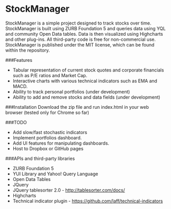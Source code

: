 StockManager
============

StockManager is a simple project designed to track stocks over time. StockManager is built using ZURB Foundation 5 and queries data using YQL and community Open Data tables. Data is then visualized using Highcharts and other plug-ins. All third-party code is free for non-commercial use. StockManager is published under the MIT license, which can be found within the repository.

###Features
* Tabular representation of current stock quotes and corporate financials such as P/E ratios and Market Cap.
* Interactive charts with various technical indicators such as EMA and MACD.
* Ability to track personal portfolios (under development) 
* Ability to add and remove stocks and data fields (under development) 

###Installation
Download the zip file and run index.html in your web browser (tested only for Chrome so far)

###TODO
* Add slow/fast stochastic indicators
* Implement portfolios dashboard.
* Add UI features for manipulating dashboards.
* Host to Dropbox or GitHub pages

###APIs and third-party libraries
* ZURB Foundation 5
* YUI Library and Yahoo! Query Language
* Open Data Tables 
* JQuery
* JQuery tablesorter 2.0 - http://tablesorter.com/docs/
* Highcharts
* Technical indicator plugin - https://github.com/laff/technical-indicators

